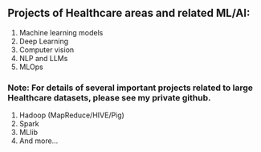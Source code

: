 ## Projects of Healthcare areas and related ML/AI:
1. Machine learning models
2. Deep Learning
3. Computer vision
4. NLP and LLMs
5. MLOps

### Note: For details of several important projects related to large Healthcare datasets, please see my private github.
1. Hadoop (MapReduce/HIVE/Pig)
2. Spark
3. MLlib
4. And more...
